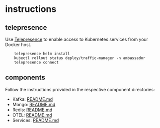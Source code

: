 # instructions

## telepresence

Use [Telepresence](https://telepresence.io) to enable access to Kubernetes services from your Docker host.

```shell
    telepresence helm install
    kubectl rollout status deploy/traffic-manager -n ambassador
    telepresence connect
```

## components

Follow the instructions provided in the respective component directories:

- Kafka: [README.md](./kafka/README.md)
- Mongo: [README.md](./mongodb/README.md)
- Redis: [README.md](./redis/README.md)
- OTEL:  [README.md](./otel/README.md)
- Services: [README.md](./youtube-chat-reader/README.md)

